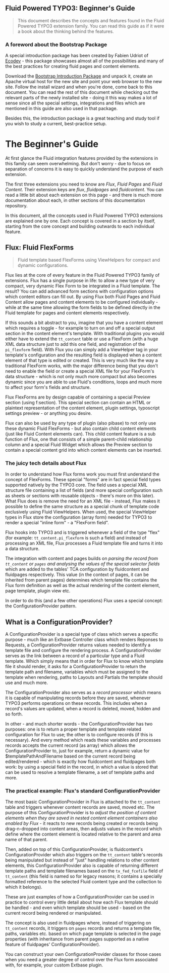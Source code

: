 ## Fluid Powered TYPO3: Beginner's Guide

> This document describes the concepts and features found in the Fluid Powered TYPO3 extension family. You can read this guide
> as if it were a book about the thinking behind the features.

### A foreword about the Bootstrap Package

A special introduction package has been created by Fabien Udriot of [Ecodev](http://ecodev.ch) - this package showcases almost all
of the possibilities and many of the best practices for creating fluid pages and content elements.

Download the [Bootstrap Introduction Package](http://get.typo3.org/bootstrap) and unpack it, create an Apache virtual host for
the new site and point your web browser to the new site. Follow the install wizard and when you're done, come back to
this document. You can read the rest of this document while checking out the relevant parts of the newly installed site - doing it
this way makes a lot of sense since all the special settings, integrations and files which are mentioned in this guide are also
used in that package.

Besides this, the introduction package is a great teaching and study tool if you wish to study a current, best-practice setup.

# The Beginner's Guide

At first glance the Fluid integration features provided by the extensions in this family can seem overwhelming. But don't worry -
due to focus on separation of concerns it is easy to quickly understand the purpose of each extension.

The first three extensions you need to know are *Flux*, *Fluid Pages* and *Fluid Content*. Their extension keys are *flux*,
*fluidpages* and *fluidcontent*. You can read a little bit about each extension on this page - and there is much more
documentation about each, in other sections of this documentation repository.

In this document, all the concepts used in Fluid Powered TYPO3 extensions are explained one by one. Each concept is covered in a
section by itself, starting from the core concept and building outwards to each individual feature.

## Flux: Fluid FlexForms

> Fluid template based FlexForms using ViewHelpers for compact and dynamic configurations.

Flux lies at the core of every feature in the Fluid Powered TYPO3 family of extensions. Flux has a single purpose in life: to
allow a new type of very compact, very dynamic Flex Form to be integrated in a Fluid template. The result? You can add advanced
form sections with configuration options which content editors can fill out. By using Flux both Fluid Pages and Fluid Content
allow pages and content elements to be configured individually - while at the same time allowing the form fields to be defined
directly in the Fluid template for pages and content elements respectively.

If this sounds a bit abstract to you, imagine that you have a content element which requires a toggle - for example to turn on
and off a special output section in the content element's template. With traditional plugins you would either have to extend the
`tt_content` table or use a FlexForm (with a huge XML data structure just to add this one field, and registration of the
`pi_flexform` field). With Flux you can simply add a ViewHelper tag in your template's configuration and the resulting field is
displayed when a content element of that type is edited or created. This is very much like the way a traditional FlexForm works,
with the major difference being that you don't need to enable the field or create a special XML file for your FlexForm's data
structure - which is not only much more compact but also becomes dynamic since you are able to use Fluid's conditions, loops and
much more to affect your form's fields and structure.

Flux FlexForms are by design capable of containing a special Preview section (using f:section). This special section can contain
an HTML or plaintext representation of the content element, plugin settings, typoscript settings preview - or anything you desire.

Flux can also be used by any type of plugin (also pibase) to not only use these dynamic Fluid FlexForms - but also contain child
content elements (just like Fluid Content elements can). This child content feature is a sub function of Flux, one that consists
of a simple parent-child relationship column and a special Fluid Widget which allows the Preview section to contain a special
content grid into which content elements can be inserted.

### The juicy tech details about Flux

In order to understand how Flux forms work you must first understand the concept of FlexForms. These special "forms" are in fact
special field types supported natively by the TYPO3 core. The field uses a special XML structure file containing a list of fields
(and more special configuration such as sheets or sections with reusable objects - there's more on this later). What Flux does is
remove the need for an XML file - instead, Flux makes it possible to define the same structure as a special chunk of template
code exclusively using Fluid ViewHelpers. When used, the special ViewHelper types in Flux store the configuration (array form)
needed for TYPO3 to render a special "inline form" - a "FlexForm field".

Flux hooks into TYPO3 and is triggered whenever a field of the type "flex" (for example: `tt_content.pi_flexform` is such a field)
and instead of processing an XML file, Flux processes a Fluid template file and turns it into a data structure.

The integration with content and pages builds on *parsing the record from `tt_content` or `pages` and analysing the values of the
special selector fields* which are added to the tables' TCA configuration by fluidcontent and fluidpages respectively. This value
(in the context of pages, it can be inherited from parent pages) determines which template file contains the Flux form definition
as well as the actual rendering of the content element, page template, plugin view etc.

In order to do this (and a few other operations) Flux uses a special concept: the ConfigurationProvider pattern.

## What is a ConfigurationProvider?

A ConfigurationProvider is a special type of class which serves a specific purpose - much like an Extbase Controller class which
renders Reponses to Requests, a ConfigurationProvider returns values needed to identify a template file and configure the
rendering process. A ConfigurationProvider serves as the link between a record of a particular type and a Fluid template. Which
simply means that in order for Flux to know which template file it should render, it asks for a ConfigurationProvider to return
the template path and filename, variables which must be assigned to the template when rendering, paths to Layouts and Partials
the template should use and much more.

The ConfigurationProvider also serves as a *record processor* which means it is capable of manipulating records before they are
saved, whenever TYPO3 performs operations on these records. This includes when a record's values are updated, when a record is
deleted, moved, hidden and so forth.

In other - and much shorter words - the ConfigurationProvider has two purposes: one is to return a proper template and template
related configuration for Flux to use; the other is to configure records (if this is necessary). And every method which reads
these variables and processes records accepts the current record (as array) which allows the ConfigurationProvider to, just for
example, return a dynamic value for $templatePathAndFilename based on the current record being edited/rendered - which is exactly
how fluidcontent and fluidpages both work: by using a special field in the record, in which a value is stored that can be used
to resolve a template filename, a set of template paths and more.

### The practical example: Flux's standard ConfigurationProvider

The most basic ConfigurationProvider in Flux is attached to the `tt_content` table and triggers whenever content records are saved,
moved etc. The purpose of this ConfigurationProvider is to *adjust the position of content elements when they are saved in nested
content element containers also enabled by Flux* - it reacts to new records being created or records being drag-n-dropped into
content areas, then adjusts values in the record which define where the content element is located relative to the parent and area
name of that parent.

Then, added on top of this ConfigurationProvider, is fluidcontent's ConfigurationProvider which also triggers on the `tt_content`
table's records being manipulated but instead of "just" handling relations to other content elements, this ConfigurationProvider
also is capable of returning different template paths and template filenames based on the `tx_fed_fcefile` field of `tt_content`
(this field is named so for legacy reasons; it contains a specially formatted reference to the selected Fluid content type and the
collection to which it belongs).

These are just examples of how a ConfigurationProvider can be used in practice to control every little detail about how each Flux
template should be handled - and even which template should be used - based on the current record being rendered or manipulated.

The concept is also used in fluidpages where, instead of triggering on `tt_content` records, it triggers on `pages` records and
returns a template file, paths, variables etc. based on which page template is selected in the page properties (with inheritance
from parent pages supported as a native feature of fluidpages' ConfigurationProvider).

You can construct your own ConfigurationProvider classes for those cases when you need a greater degree of control over the Flux
form associated with, for example, your custom Extbase plugin.
